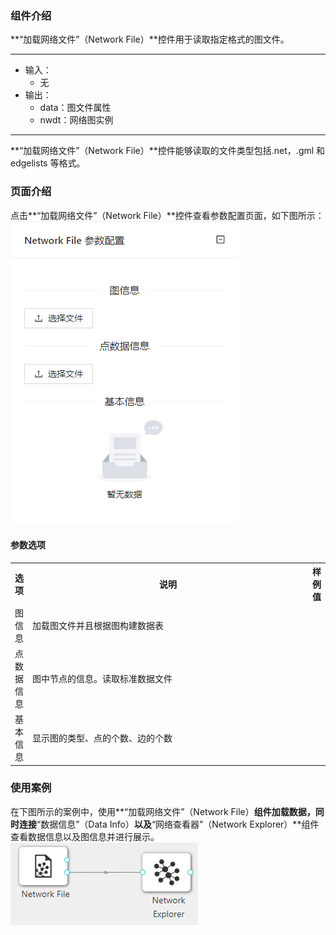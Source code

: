### 组件介绍
**“加载网络文件”（Network File）**控件用于读取指定格式的图文件。

<hr/>

- 输入：
  - 无
- 输出：
  - data：图文件属性
  - nwdt：网络图实例

<hr/>

**“加载网络文件”（Network File）**控件能够读取的文件类型包括.net，.gml 和 edgelists 等格式。

### 页面介绍
点击**“加载网络文件”（Network File）**控件查看参数配置页面，如下图所示：  
![param](/img/aistudio/io/network-file/param.png)

#### 参数选项
<table>
  <tr>
    <th>选项</th>
    <th width="650">说明</th>
    <th>样例值</th>
  </tr>
  <tr>
      <td>图信息</td> 
      <td>
      加载图文件并且根据图构建数据表
      </td> 
      <td></td>
  </tr>
  <tr>
      <td>点数据信息</td> 
      <td>
      图中节点的信息。读取标准数据文件
      </td> 
      <td></td>
  </tr>
  <tr>
      <td>基本信息</td> 
      <td>
      显示图的类型、点的个数、边的个数
      </td> 
      <td></td>
  </tr>
</table>

### 使用案例
在下图所示的案例中，使用**“加载网络文件”（Network File）**组件加载数据，同时连接**“数据信息”（Data Info）**以及**“网络查看器”（Network Explorer）**组件查看数据信息以及图信息并进行展示。  
![workflow](/img/aistudio/io/network-file/workflow.png)